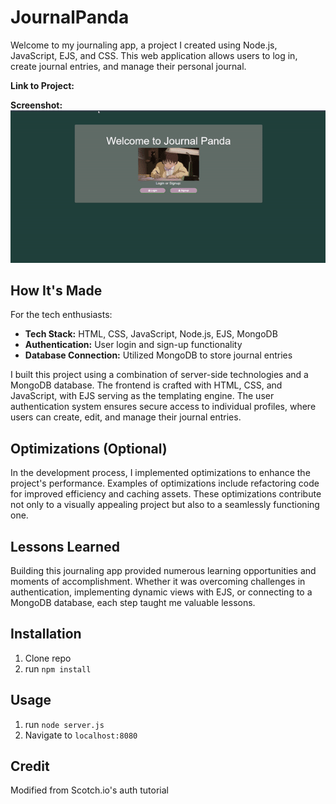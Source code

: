 # JournalPanda

Welcome to my journaling app, a project I created using Node.js, JavaScript, EJS, and CSS. This web application allows users to log in, create journal entries, and manage their personal journal.

**Link to Project:** 

**Screenshot:**
![Journal Gif](public/img/Journalpanda.gif)

## How It's Made

For the tech enthusiasts:
- **Tech Stack:** HTML, CSS, JavaScript, Node.js, EJS, MongoDB
- **Authentication:** User login and sign-up functionality
- **Database Connection:** Utilized MongoDB to store journal entries

I built this project using a combination of server-side technologies and a MongoDB database. The frontend is crafted with HTML, CSS, and JavaScript, with EJS serving as the templating engine. The user authentication system ensures secure access to individual profiles, where users can create, edit, and manage their journal entries.


## Optimizations (Optional)

In the development process, I implemented optimizations to enhance the project's performance. Examples of optimizations include refactoring code for improved efficiency and caching assets. These optimizations contribute not only to a visually appealing project but also to a seamlessly functioning one.

## Lessons Learned

Building this journaling app provided numerous learning opportunities and moments of accomplishment. Whether it was overcoming challenges in authentication, implementing dynamic views with EJS, or connecting to a MongoDB database, each step taught me valuable lessons.




## Installation

1. Clone repo
2. run `npm install`

## Usage

1. run `node server.js`
2. Navigate to `localhost:8080`

## Credit

Modified from Scotch.io's auth tutorial

